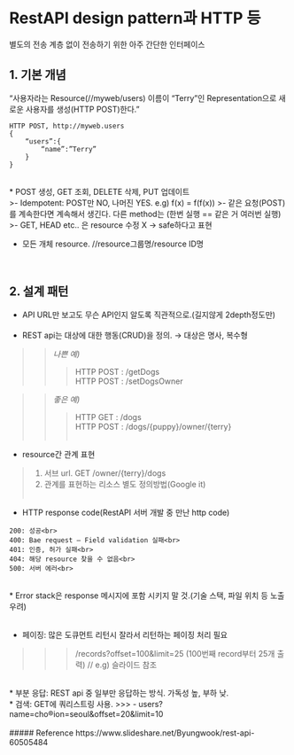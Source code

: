 # RestAPI design pattern과 HTTP 등
별도의 전송 계층 없이 전송하기 위한 아주 간단한 인터페이스
<br>

## 1. 기본 개념
“사용자라는 Resource(//myweb/users) 이름이 “Terry”인 Representation으로 새로운 사용자를 생성(HTTP POST)한다.”

```
HTTP POST, http://myweb.users
{
	“users”:{
		“name”:”Terry”
	}
}
```

<br>
* POST 생성, GET 조회, DELETE 삭제, PUT 업데이트

<br>
>- Idempotent: POST만 NO, 나머진 YES. e.g) f(x) = f(f(x))
>- 같은 요청(POST)를 계속한다면 계속해서 생긴다. 다른 method는 (한번 실행 == 같은 거 여러번 실행)
>- GET, HEAD etc.. 은 resource 수정 X → safe하다고 표현

* 모든 개체 resource. //resource그룹명/resource ID명
<br>

## 2. 설계 패턴
* API URL만 보고도 무슨 API인지 알도록 직관적으로.(길지않게 2depth정도만)<br><br>
* REST api는 대상에 대한 행동(CRUD)을 정의. → 대상은 명사, 복수형

>>_나쁜 예)_<br>
>>>HTTP POST : /getDogs<br>
>>>HTTP POST : /setDogsOwner<br>

>>_좋은 예)_<br>
>>>HTTP GET : /dogs<br>
>>>HTTP POST : /dogs/{puppy}/owner/{terry}<br><br>

* resource간 관계 표현
> 1) 서브 url. GET /owner/{terry}/dogs<br>
> 2) 관계를 표현하는 리소스 별도 정의방법(Google it)<br><br>

* HTTP response code(RestAPI 서버 개발 중 만난 http code)<br>
```
200: 성공<br>
400: Bae request – Field validation 실패<br>
401: 인증, 허가 실패<br>
404: 해당 resource 찾을 수 없음<br>
500: 서버 에러<br>
```
<br>
* Error stack은 response 메시지에 포함 시키지 말 것.(기술 스택, 파일 위치 등 노출 우려)<br><br>

* 페이징: 많은 도큐먼트 리턴시 잘라서 리턴하는 페이징 처리 필요
>>> /records?offset=100&limit=25 (100번째 record부터 25개 출력) // e.g) 슬라이드 참조
<br>
* 부분 응답: REST api 중 일부만 응답하는 방식. 가독성 높, 부하 낮.
<br>
* 검색: GET에 쿼리스트링 사용.
>>> - users?name=cho&region=seoul&offset=20&limit=10
<br>
<br>
##### Reference
https://www.slideshare.net/Byungwook/rest-api-60505484
